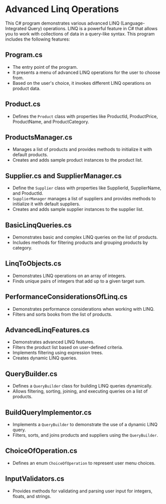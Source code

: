 # Advanced Linq Operations

This C# program demonstrates various advanced LINQ (Language-Integrated Query) operations. 
LINQ is a powerful feature in C# that allows you to work with collections of data in a query-like syntax. 
This program includes the following features:

## Program.cs
- The entry point of the program.
- It presents a menu of advanced LINQ operations for the user to choose from.
- Based on the user's choice, it invokes different LINQ operations on product data.

## Product.cs
- Defines the `Product` class with properties like ProductId, ProductPrice, ProductName, and ProductCategory.

## ProductsManager.cs
- Manages a list of products and provides methods to initialize it with default products.
- Creates and adds sample product instances to the product list.

## Supplier.cs and SupplierManager.cs
- Define the `Supplier` class with properties like SupplierId, SupplierName, and ProductId.
- `SupplierManager` manages a list of suppliers and provides methods to initialize it with default suppliers.
- Creates and adds sample supplier instances to the supplier list.

## BasicLinqQueries.cs
- Demonstrates basic and complex LINQ queries on the list of products.
- Includes methods for filtering products and grouping products by category.

## LinqToObjects.cs
- Demonstrates LINQ operations on an array of integers.
- Finds unique pairs of integers that add up to a given target sum.

## PerformanceConsiderationsOfLinq.cs
- Demonstrates performance considerations when working with LINQ.
- Filters and sorts books from the list of products.

## AdvancedLinqFeatures.cs
- Demonstrates advanced LINQ features.
- Filters the product list based on user-defined criteria.
- Implements filtering using expression trees.
- Creates dynamic LINQ queries.

## QueryBuilder.cs
- Defines a `QueryBuilder` class for building LINQ queries dynamically.
- Allows filtering, sorting, joining, and executing queries on a list of products.

## BuildQueryImplementor.cs
- Implements a `QueryBuilder` to demonstrate the use of a dynamic LINQ query.
- Filters, sorts, and joins products and suppliers using the `QueryBuilder`.

## ChoiceOfOperation.cs
- Defines an enum `ChoiceOfOperation` to represent user menu choices.

## InputValidators.cs
- Provides methods for validating and parsing user input for integers, floats, and strings.
